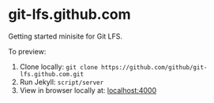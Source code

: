 # git-lfs.github.com

Getting started minisite for Git LFS.

To preview:

1. Clone locally: `git clone https://github.com/github/git-lfs.github.com.git`
2. Run Jekyll: `script/server`
3. View in browser locally at: [localhost:4000](http://localhost:4000)
